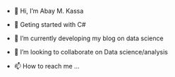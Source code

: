- 👋 Hi, I’m Abay M. Kassa
- 👀 Geting started with C#
- 🌱 I’m currently developing my blog on data science

- 💞️ I’m looking to collaborate on Data science/analysis
- 📫 How to reach me ...


